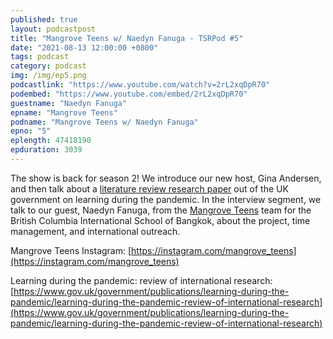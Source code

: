 ```yaml
---
published: true
layout: podcastpost
title: "Mangrove Teens w/ Naedyn Fanuga - TSRPod #5"
date: "2021-08-13 12:00:00 +0800"
tags: podcast
category: podcast
img: /img/ep5.png
podcastlink: "https://www.youtube.com/watch?v=2rL2xqDpR70"
podembed: "https://www.youtube.com/embed/2rL2xqDpR70"
guestname: "Naedyn Fanuga"
epname: "Mangrove Teens"
podname: "Mangrove Teens w/ Naedyn Fanuga"
epno: "5"
eplength: 47418190    
epduration: 3039
---
```

The show is back for season 2! We introduce our new host, Gina Andersen, and then talk about a [literature review research paper](https://www.gov.uk/government/publications/learning-during-the-pandemic/learning-during-the-pandemic-review-of-international-research) out of the UK government on learning during the pandemic. In the interview segment, we talk to our guest, Naedyn Fanuga, from the [Mangrove Teens](https://instagram.com/mangrove_teens) team for the British Columbia International School of Bangkok, about the project, time management, and international outreach.

Mangrove Teens Instagram: [https://instagram.com/mangrove_teens](https://instagram.com/mangrove_teens)

Learning during the pandemic: review of international research: [https://www.gov.uk/government/publications/learning-during-the-pandemic/learning-during-the-pandemic-review-of-international-research](https://www.gov.uk/government/publications/learning-during-the-pandemic/learning-during-the-pandemic-review-of-international-research)